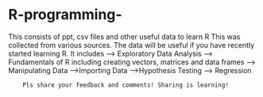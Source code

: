 # R-programming-
This consists of ppt, csv files and other useful data to learn R
This was collected from various sources. The data will be useful if you have recently started learning R.
It includes
        --> Exploratory Data Analysis
        --> Fundamentals of R including creating vectors, matrices and  data frames
        --> Manipulating Data
        -->Importing Data
        -->Hypothesis Testing
        --> Regression
        
        Pls share your feedback and comments! Sharing is learning!
